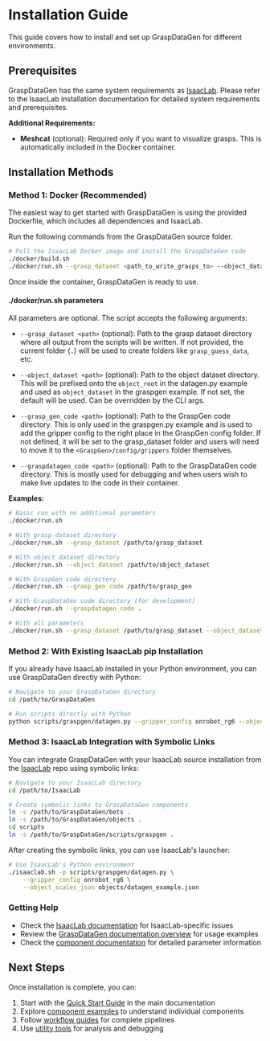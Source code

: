 # Installation Guide

This guide covers how to install and set up GraspDataGen for different environments.

## Prerequisites

GraspDataGen has the same system requirements as [IsaacLab](https://github.com/isaac-sim/IsaacLab). Please refer to the IsaacLab installation documentation for detailed system requirements and prerequisites.

**Additional Requirements:**
- **Meshcat** (optional): Required only if you want to visualize grasps. This is automatically included in the Docker container.

## Installation Methods

### Method 1: Docker (Recommended)

The easiest way to get started with GraspDataGen is using the provided Dockerfile, which includes all dependencies and IsaacLab.

Run the following commands from the GraspDataGen source folder.

```bash
# Pull the IsaacLab Docker image and install the GraspDataGen code
./docker/build.sh
./docker/run.sh --grasp_dataset <path_to_write_grasps_to> --object_dataset <path_to_objects>
```

Once inside the container, GraspDataGen is ready to use.

#### ./docker/run.sh parameters

All parameters are optional. The script accepts the following arguments:

- `--grasp_dataset <path>` (optional): Path to the grasp dataset directory where all output from the scripts will be written. If not provided, the current folder (`.`) will be used to create folders like `grasp_guess_data`, etc.

- `--object_dataset <path>` (optional): Path to the object dataset directory. This will be prefixed onto the `object_root` in the datagen.py example and used as `object_dataset` in the graspgen example.  If not set, the default will be used. Can be overridden by the CLI args.

- `--grasp_gen_code <path>` (optional): Path to the GraspGen code directory. This is only used in the graspgen.py example and is used to add the gripper config to the right place in the GraspGen config folder. If not defined, it will be set to the grasp_dataset folder and users will need to move it to the `<GraspGen>/config/grippers` folder themselves.

- `--graspdatagen_code <path>` (optional): Path to the GraspDataGen code directory. This is mostly used for debugging and when users wish to make live updates to the code in their container.

**Examples:**

```bash
# Basic run with no additional parameters
./docker/run.sh

# With grasp dataset directory
./docker/run.sh --grasp_dataset /path/to/grasp_dataset

# With object dataset directory  
./docker/run.sh --object_dataset /path/to/object_dataset

# With GraspGen code directory
./docker/run.sh --grasp_gen_code /path/to/grasp_gen

# With GraspDataGen code directory (for development)
./docker/run.sh --graspdatagen_code .

# With all parameters
./docker/run.sh --grasp_dataset /path/to/grasp_dataset --object_dataset /path/to/object_dataset --grasp_gen_code /path/to/grasp_gen --graspdatagen_code .
```

### Method 2: With Existing IsaacLab pip Installation

If you already have IsaacLab installed in your Python environment, you can use GraspDataGen directly with Python:

```bash
# Navigate to your GraspDataGen directory
cd /path/to/GraspDataGen

# Run scripts directly with Python
python scripts/graspgen/datagen.py --gripper_config onrobot_rg6 --object_scales_json objects/datagen_example.json
```

### Method 3: IsaacLab Integration with Symbolic Links

You can integrate GraspDataGen with your IsaacLab source installation from the [IsaacLab](https://github.com/isaac-sim/IsaacLab) repo using symbolic links:

```bash
# Navigate to your IsaacLab directory
cd /path/to/IsaacLab

# Create symbolic links to GraspDataGen components
ln -s /path/to/GraspDataGen/bots .
ln -s /path/to/GraspDataGen/objects .
cd scripts
ln -s /path/to/GraspDataGen/scripts/graspgen .
```

After creating the symbolic links, you can use IsaacLab's launcher:

```bash
# Use IsaacLab's Python environment
./isaaclab.sh -p scripts/graspgen/datagen.py \
    --gripper_config onrobot_rg6 \
    --object_scales_json objects/datagen_example.json
```

### Getting Help

- Check the [IsaacLab documentation](https://github.com/isaac-sim/IsaacLab) for IsaacLab-specific issues
- Review the [GraspDataGen documentation overview](README.md) for usage examples
- Check the [component documentation](components/) for detailed parameter information

## Next Steps

Once installation is complete, you can:

1. Start with the [Quick Start Guide](README.md#quick-start) in the main documentation
2. Explore [component examples](examples/) to understand individual components
3. Follow [workflow guides](workflows/) for complete pipelines
4. Use [utility tools](tools/) for analysis and debugging
